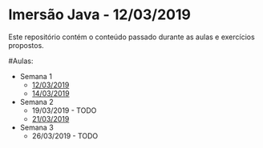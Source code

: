 
# Imersão Java - 12/03/2019

Este repositório contém o conteúdo passado durante as aulas e exercícios propostos.

#Aulas:
* Semana 1  
    * [12/03/2019](./aulas/2019_03_12.MD)   
    * [14/03/2019](./aulas/2019_03_14.MD)   
* Semana 2  
    * 19/03/2019 - TODO
    * [21/03/2019](./aulas/2019_03_21.MD)    
* Semana 3  
    * 26/03/2019 - TODO